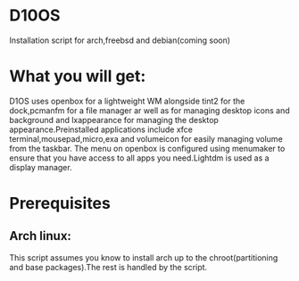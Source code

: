 #  D10OS
Installation script for arch,freebsd and debian(coming soon)
#  What you will get:
D1OS uses openbox for a lightweight WM alongside tint2 for the dock,pcmanfm for a file manager ar well as for managing desktop icons and background and lxappearance for managing the desktop appearance.Preinstalled applications include xfce terminal,mousepad,micro,exa and volumeicon for easily managing volume from the taskbar.
The menu on openbox is configured using menumaker to ensure that you have access to all apps you need.Lightdm is used as a display manager.
#  Prerequisites
## Arch linux:
This script assumes you know to install arch up to the chroot(partitioning and base packages).The rest is handled by the script.
